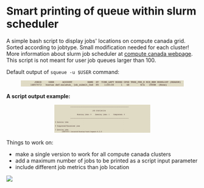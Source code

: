 # Smart printing of queue within slurm scheduler
A simple bash script to display jobs' locations on compute canada grid. Sorted according to jobtype. Small modification needed for each cluster! More information about slurm job scheduler at [compute canada webpage](https://docs.alliancecan.ca/wiki/Running_jobs). This script is not meant for user job queues larger than 100.

Default output of `squeue -u $USER` command:
<p align="center">
  <img src="https://github.com/jiri-hostas/Slurm-queue-smart-printing/blob/main/graphics/Example.jpg" width=85% height=85%>
</p>

**A script output example:**
<p align="center">
  <img src="https://github.com/jiri-hostas/Slurm-queue-smart-printing/blob/main/graphics/Output.jpg" width=50% height=25%>
</p>

Things to work on:
- make a single version to work for all compute canada clusters
- add a maximum number of jobs to be printed as a script input parameter
- include different job metrics than job location

![](https://komarev.com/ghpvc/?username=jiri-hostas)
